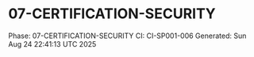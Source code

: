 # 07-CERTIFICATION-SECURITY
Phase: 07-CERTIFICATION-SECURITY
CI: CI-SP001-006
Generated: Sun Aug 24 22:41:13 UTC 2025
